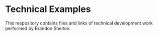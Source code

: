 # Technical Examples

This respository contains files and links of technical development work performed by Brandon Shelton.
